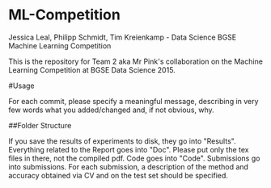 # ML-Competition
Jessica Leal, Philipp Schmidt, Tim Kreienkamp - Data Science BGSE Machine Learning Competition

This is the repository for Team 2 aka Mr Pink's collaboration on the Machine Learning Competition at BGSE Data Science 2015. 

#Usage

For each commit, please specify a meaningful message, describing in very few words what you added/changed and, if not obvious, why.


##Folder Structure

If you save the results of experiments to disk, they go into "Results". Everything related to the Report goes into "Doc". 
Please put only the tex files in there, not the compiled pdf. Code goes into "Code". Submissions go into submissions. For each submission, 
a description of the method and accuracy obtained via CV and on the test set should be specified. 
